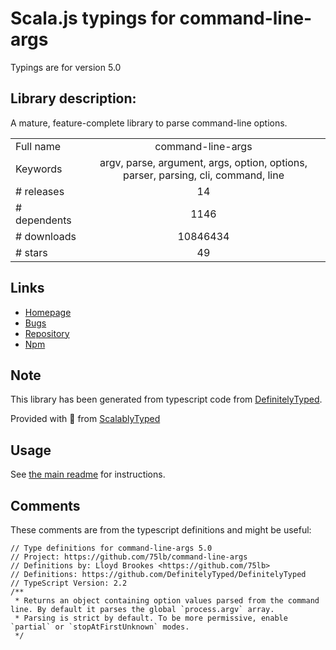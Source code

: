 
# Scala.js typings for command-line-args

Typings are for version 5.0

## Library description:
A mature, feature-complete library to parse command-line options.

|                    |                 |
| ------------------ | :-------------: |
| Full name          | command-line-args |
| Keywords           | argv, parse, argument, args, option, options, parser, parsing, cli, command, line |
| # releases         | 14 |
| # dependents       | 1146 |
| # downloads        | 10846434 |
| # stars            | 49 |

## Links
- [Homepage](https://github.com/75lb/command-line-args#readme)
- [Bugs](https://github.com/75lb/command-line-args/issues)
- [Repository](https://github.com/75lb/command-line-args)
- [Npm](https://www.npmjs.com/package/command-line-args)
    


## Note
This library has been generated from typescript code from [DefinitelyTyped](https://definitelytyped.org).

Provided with :purple_heart: from [ScalablyTyped](https://github.com/oyvindberg/ScalablyTyped)

## Usage
See [the main readme](../../readme.md) for instructions.

## Comments

These comments are from the typescript definitions and might be useful:
```
// Type definitions for command-line-args 5.0
// Project: https://github.com/75lb/command-line-args
// Definitions by: Lloyd Brookes <https://github.com/75lb>
// Definitions: https://github.com/DefinitelyTyped/DefinitelyTyped
// TypeScript Version: 2.2
/**
 * Returns an object containing option values parsed from the command line. By default it parses the global `process.argv` array.
 * Parsing is strict by default. To be more permissive, enable `partial` or `stopAtFirstUnknown` modes.
 */

```

